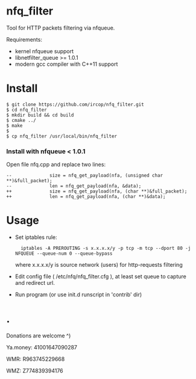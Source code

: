 nfq_filter
==========

Tool for HTTP packets filtering via nfqueue.

Requirements:

 - kernel nfqueue support
 - libnetfilter_queue >= 1.0.1
 - modern gcc compiler with C++11 support

# Install


    $ git clone https://github.com/ircop/nfq_filter.git
    $ cd nfq_filter
    $ mkdir build && cd build
    $ cmake ../
    $ make
    $
    $ cp nfq_filter /usr/local/bin/nfq_filter

### Install with nfqueue < 1.0.1

Open file nfq.cpp and replace two lines:

    --              size = nfq_get_payload(nfa, (unsigned char **)&full_packet);
    --              len = nfq_get_payload(nfa, &data);
    ++              size = nfq_get_payload(nfa, (char **)&full_packet);
    ++              len = nfq_get_payload(nfa, (char **)&data);


# Usage


- Set iptables rule:


        iptables -A PREROUTING -s x.x.x.x/y -p tcp -m tcp --dport 80 -j NFQUEUE --queue-num 0 --queue-bypass

    where x.x.x.x/y is source network (users) for http-requests filtering

- Edit config file ( /etc/nfq/nfq_filter.cfg ), at least set queue to capture and redirect url.

- Run program (or use init.d runscript in 'contrib' dir)


# . 
Donations are welcome ^)

Ya.money: 41001647090287

WMR: R963745229668

WMZ: Z774839394176

